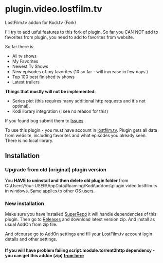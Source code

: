 # plugin.video.lostfilm.tv
LostFilm.tv addon for Kodi.tv (Fork)

I'll try to add usful features to this fork of plugin. So far you CAN NOT add to favorites from plugin, you need to add to favorites from website.

So far there is:

* All tv shows
* My Favorites 
* Newest Tv Shows
* New episodes of my favorites (10 so far - will increase in few days )
* Top 100 best finished tv shows 
* Latest trailers

**Things that mostly will not be implemented:**
* Series plot (this requires many additional http requests and it's not optimal).
* Kodi library integration (i see no reason for this)


If you found bug submit them to [Issues](https://github.com/Tommixoft/plugin.video.lostfilm.tv/issues)

To use this plugin - you must have account in [lostfilm.tv](http://lostfilm.tv). Plugin gets all data from website, including favorites and what episodes you already seen. There is no local library.

## Installation ##

### Upgrade from old (original) plugin version ###
You **HAVE to uninstall and then delete old plugin folder** from C:\Users\Your-USER\AppData\Roaming\Kodi\addons\plugin.video.lostfilm.tv in windows.
Same applies to other OS users.

### New installation ###
Make sure you have installed [SuperRepo](https://superrepo.org/get-started/) it will handle dependencies of this plugin.
Then go to [Releases](https://github.com/Tommixoft/plugin.video.lostfilm.tv/releases) and download latest version zip. And install as usual AddOn from zip file.

And ofcourse go to AddOn settings and fill your LostFilm.tv account login details and other settings.
#### If you will have problem failing script.module.torrent2http dependency - you can get this addon (zip) [from here](https://github.com/Tommixoft/script.module.torrent2http/releases/) ####






